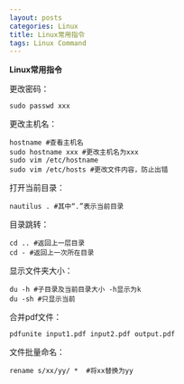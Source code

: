 ```yaml
---
layout: posts
categories: Linux
title: Linux常用指令
tags: Linux Command
---
```


<strong>Linux常用指令</strong>

更改密码：

	sudo passwd xxx

更改主机名：

	hostname #查看主机名
	sudo hostname xxx #更改主机名为xxx
	sudo vim /etc/hostname
	sudo vim /etc/hosts #更改文件内容，防止出错

打开当前目录：

	nautilus . #其中“.”表示当前目录

目录跳转：

	cd .. #返回上一层目录
	cd - #返回上一次所在目录

显示文件夹大小：

	du -h #子目录及当前目录大小 -h显示为k
	du -sh #只显示当前

合并pdf文件：

	pdfunite input1.pdf input2.pdf output.pdf

文件批量命名：

	rename s/xx/yy/ *  #将xx替换为yy
